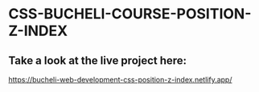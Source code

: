 # CSS-BUCHELI-COURSE-POSITION-Z-INDEX

## Take a look at the live project here:
https://bucheli-web-development-css-position-z-index.netlify.app/
